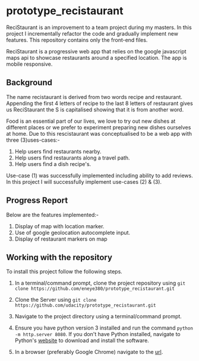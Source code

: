 # prototype_recistaurant
ReciStaurant is an improvement to a team project during my masters. In this project I incrementally refactor the code and gradually implement new features. This repository contains only the front-end files.

ReciStaurant is a progressive web app that relies on the google javascript maps api to showcase restaurants around a specified location. The app is mobile responsive.

## Background
The name recistaurant is derived from two words recipe and restaurant. Appending the first 4 letters of recipe to the last 8 letters of restaurant gives us ReciStaurant the S is capitalised showing that it is from another word.

Food is an essential part of our lives, we love to try out new dishes at different places or we prefer to experiment preparing new dishes ourselves at home. Due to this rescistaurant was conceptualised to be a web app with three (3)uses-cases:-

1. Help users find restaurants nearby.
2. Help users find restaurants along a travel path.
3. Help users find a dish recipe's.

Use-case (1) was successfully implemented including ability to add reviews. In this project I will successfully implement use-cases (2) & (3). 

## Progress Report
Below are the features implemented:-
1. Display of map with location marker.
2. Use of google geolocation autocomplete input.
3. Display of restaurant markers on map 



## Working with the repository

To install this project follow the following steps.

1. In a terminal/command prompt, clone the project repository using `git clone https://github.com/eneye380/prototype_recistaurant.git`

2. Clone the Server using `git clone https://github.com/udacity/prototype_recistaurant.git`

3. Navigate to the project directory using a terminal/command prompt.

4. Ensure you have python version 3 installed and run the command `python -m http.server 8080`. If you don't have Python installed, navigate to Python's [website](https://www.python.org/) to download and install the software.

5. In a browser (preferably Google Chrome) navigate to the [url](http://localhost:8080).

